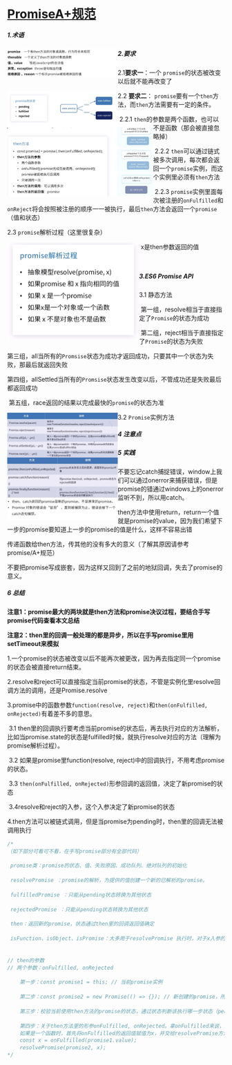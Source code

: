 # [PromiseA+规范](https://www.jianshu.com/p/e0f91e03d6c1)

##### 1.术语

<img src="Promise.assets/image-20210419144827649.png" alt="image-20210419144827649" style="zoom:25%;" align="left"/>

##### 2.要求

2.1**要求一**：一个 `promise`的状态被改变以后就不能再改变了

<img src="Promise.assets/image-20210419145157221.png" alt="image-20210419145157221" style="zoom:25%;" align="left"/>

2.2 **要求二**： `promise`要有一个`then`方法，而`then`方法需要有一定的条件。

<img src="Promise.assets/image-20210419151404008.png" alt="image-20210419151404008" style="zoom: 33%;" align="left"/>

​	2.2.1 `then`的参数是两个函数，也可以不是函数（那会被直接忽略掉）

​	2.2.2 `then`可以通过链式被多次调用，每次都会返回一个`promise`实例，而这个实例里必须有`then`方法

​	2.2.3 `promise`实例里面每次被注册的`onFulfilled`和`onReject`将会按照被注册的顺序一一被执行，最后`then`方法会返回一个`promise`（值和状态）

2.3 `promise`解析过程（这里很复杂）

<img src="Promise.assets\image-20220308153002570.png" alt="image-20220308153002570"  align="left" style="zoom:50%;" />

​	x是then参数返回的值

​	

##### 3.ES6 Promise API

3.1 静态方法

​	第一组，resolve相当于直接指定了`Promise`的状态为成功

​	第二组，reject相当于直接指定了`Promise`的状态为失败

​	第三组，all当所有的`Promsise`状态为成功才返回成功，只要其中一个状态为失败，那最后就返回失败

​	第四组，allSettled当所有的`Promsise`状态发生改变以后，不管成功还是失败最后都返回成功

​	第五组，race返回的结果以完成最快的`promise`的状态为准

<img src="Promise.assets/image-20210419153645013.png" alt="image-20210419153645013" style="zoom:25%;" align="left"/>

3.2 `Promise`实例方法

<img src="Promise.assets/image-20210419154457986.png" alt="image-20210419154457986" style="zoom:25%;" align="left"/>

##### 4 注意点

<img src="Promise.assets/image-20210419155002159.png" alt="image-20210419155002159" style="zoom:25%;" align="left"/>

##### 5 实践

不要忘记catch捕捉错误，window上我们可以通过onerror来捕获错误，但是promise的错通过windows上的onerror监听不到，所以用catch。

then方法中使用return，return一个值就是promise的value，因为我们希望下一步的promise要知道上一步的promise的值是什么，这样不容易出错

传递函数给then方法，传其他的没有多大的意义（了解其原因请参考promise/A+规范）

不要把promise写成嵌套，因为这样又回到了之前的地狱回调，失去了promise的意义。

##### 6 总结

**注意1：promise最大的两块就是then方法和promise决议过程，要结合手写promise代码查看本文总结**

**注意2：then里的回调一般处理的都是异步，所以在手写promise里用setTimeout来模拟**

1.一个promise的状态被改变以后不能再次被更改，因为再去指定同一个promise的状态会被直接return结束。

2.resolve和reject可以直接指定当前promise的状态，不管是实例化里resolve回调方法的调用，还是Promise.resolve

3.promise中的函数参数`function(resolve, reject)`和`then(onFulfilled, onRejected)`有着差不多的意思。

​		3.1 then里的回调执行要考虑当前promise的状态后，再去执行对应的方法解析，比如当promise.state的状态是fulfilled时候，就执行resolve对应的方法（理解为promise解析过程）。

​		3.2 如果是promise里function(resolve, reject)中的回调执行，不用考虑promise的状态。

​		3.3 `then(onFulfilled, onRejected)`形参回调的返回值，决定了新promise的状态

​		3.4resolve和reject的入参，这个入参决定了新promise的状态

4.then方法可以被链式调用，但是当promise为pending时，then里的回调无法被调用执行

```js
/*
（如下部分可看可不看，在手写promise部分有全部代码）

 promise类：promise的状态、值、失败原因、成功队列、绝对队列的初始化

 resolvePromise ：promise的解析，为提供的值创建一个新的已解析的promise。

 fulfilledPromise ：只能从pending状态转换为其他状态

 rejectedPromise ：只能从pending状态转换为其他状态

 then：返回新的promise，状态通过then里的回调返回值确定

 isFunction、isObject、isPromise：大多用于resolvePromise 执行时，对于x入参的校验，以及then的入参校验


// then的参数
// 两个参数：onFulfilled, onRejected

	第一步：const promise1 = this; // 当前promise实例
	
    第二步：const promise2 = new Promise(() => {}); // 新创建的promise，所以then方法会返回新的promise
    
    第三步：校验当前使用then方法的promise的状态，通过状态判断该执行哪一步状态（pending、fulfilled、rejected）的方法解析，比如当promise1.state的状态是fulfilled时候，就执行resolvePromise 方法
    
    第四步：关于then方法里的形参onFulfilled, onRejected。拿onFulfilled来说，如果该参数不是一个函数直接返回promise1
    如果是一个函数时，首先将onFulfilled的返回值赋值为x，并交给resolvePromise方法去处理。注意这里onFulfilled(promise1.value)的形参，就是当前promise的值，所以在应用里我们能在回调中拿到promise的value
    const x = onFulfilled(promise1.value);
    resolvePromise(promise2, x);
*/
```

